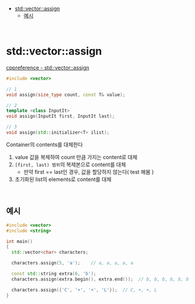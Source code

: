 - [std::vector::assign](#stdvectorassign)
  - [예시](#예시)

<br>

# std::vector::assign
[cppreference - std::vector::assign](https://en.cppreference.com/w/cpp/container/vector/assign)<br>
```cpp
#include <vector>

// 1
void assign(size_type count, const T& value);

// 2
template <class InputIt>
void assign(InputIt first, InputIt last);

// 3
void assign(std::initializer<T> ilist);
```
Container의 contents를 대체한다<br>

1. value 값을 복제하여 count 만큼 가지는 content로 대체
2. `[first, last) 범위`의 복제본으로 content를 대체
   - 만약 first == last인 경우, 값을 할당하지 않는다( test 해봄 )
3. 초기화된 list의 elements로 content를 대체

<br>

## 예시
```cpp
#include <vector>
#include <string>

int main()
{
  std::vector<char> characters;

  characters.assign(5, 'a');    // a, a, a, a, a

  const std::string extra(6, 'b');
  characters.assign(extra.begin(), extra.end());  // b, b, b, b, b, b

  characters.assign({'C', '+', '+', 'L'});  // C, +, +, L
}
```